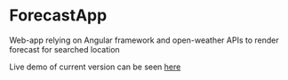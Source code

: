 # ForecastApp

Web-app relying on Angular framework and open-weather APIs to render forecast for searched location

Live demo of current version can be seen [here](https://forecast-page.netlify.app/)